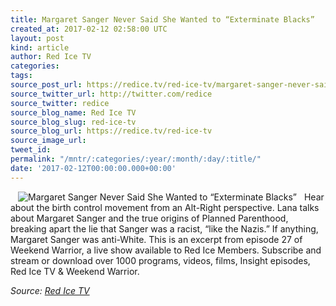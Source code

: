 ```yaml
---
title: Margaret Sanger Never Said She Wanted to “Exterminate Blacks”
created_at: 2017-02-12 02:58:00 UTC
layout: post
kind: article
author: Red Ice TV
categories: 
tags: 
source_post_url: https://redice.tv/red-ice-tv/margaret-sanger-never-said-she-wanted-to-exterminate-blacks
source_twitter_url: http://twitter.com/redice
source_twitter: redice
source_blog_name: Red Ice TV
source_blog_slug: red-ice-tv
source_blog_url: https://redice.tv/red-ice-tv
source_image_url: 
tweet_id: 
permalink: "/mntr/:categories/:year/:month/:day/:title/"
date: '2017-02-12T00:00:00.000+00:00'
---
```

<img align="left" hspace="12" alt="Margaret Sanger Never Said She Wanted to &ldquo;Exterminate Blacks&rdquo;" src="https://rdice.net/a/c/t/17/Margaret-Sanger-Never-Said-She-Wanted-to-Exterminate-Blacks.9cd7b47f.jpg"> Hear about the birth control movement from an Alt-Right perspective. Lana talks about Margaret Sanger and the true origins of Planned Parenthood, breaking apart the lie that Sanger was a racist, &ldquo;like the Nazis.&rdquo; If anything, Margaret Sanger was anti-White.
This is an excerpt from episode 27 of Weekend Warrior,&nbsp;a live show available to Red Ice Members.
Subscribe and stream or download over 1000 programs, videos, films, Insight episodes, Red Ice TV &amp; Weekend Warrior.<div class="">
    <i>Source: <a href="https://redice.tv/red-ice-tv">Red Ice TV</a></i>
</div>
